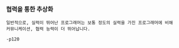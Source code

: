### 협력을 통한 추상화

```
일반적으로, 실력이 뛰어난 프로그래머는 보통 정도의 실력을 가진 프로그래머에 비해 
커뮤니케이션, 협력 능력이 더 뛰어납니다.

-p120
```